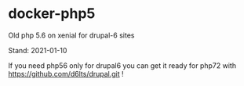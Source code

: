 # docker-php5
Old php 5.6 on xenial for drupal-6 sites

Stand: 2021-01-10

If you need php56 only for drupal6 you can get it ready for php72
with https://github.com/d6lts/drupal.git !
